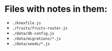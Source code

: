 
# Files with notes in them:

- ```./knexfile.js```
- ```./fruits/fruits-router.js```
- ```./data/db-config.js```
- ```./data/migrations/*.js```
- ```./data/seeds/*.js```